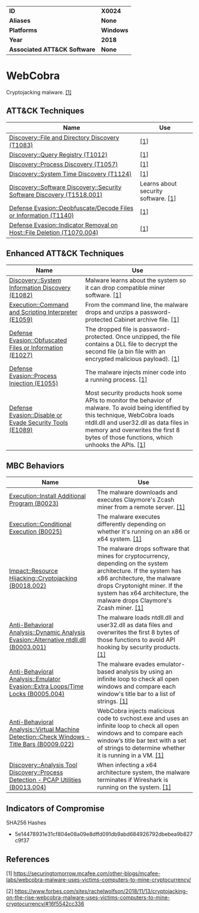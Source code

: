 
<table>
<tr>
<td><b>ID</b></td>
<td><b>X0024</b></td>
</tr>
<tr>
<td><b>Aliases</b></td>
<td><b>None</b></td>
</tr>
<tr>
<td><b>Platforms</b></td>
<td><b>Windows</b></td>
</tr>
<tr>
<td><b>Year</b></td>
<td><b>2018</b></td>
</tr>
<tr>
<td><b>Associated ATT&CK Software</b></td>
<td><b>None</b></td>
</tr>
</table>


# WebCobra

Cryptojacking malware. [[1]](#1)

## ATT&CK Techniques

|Name|Use|
|---|---|
|[Discovery::File and Directory Discovery (T1083)](https://attack.mitre.org/techniques/T1083/)|[[1]](#1)|
|[Discovery::Query Registry (T1012)](https://attack.mitre.org/techniques/T1012/)|[[1]](#1)|
|[Discovery::Process Discovery (T1057)](https://attack.mitre.org/techniques/T1057/)|[[1]](#1)|
|[Discovery::System Time Discovery (T1124)](https://attack.mitre.org/techniques/T1124/)|[[1]](#1)|
|[Discovery::Software Discovery::Security Software Discovery (T1518.001)](https://attack.mitre.org/techniques/T1518/001/)|Learns about security software. [[1]](#1)|
|[Defense Evasion::Deobfuscate/Decode Files or Information (T1140)](https://attack.mitre.org/techniques/T1140/)|[[1]](#1)|
|[Defense Evasion::Indicator Removal on Host::File Deletion (T1070.004)](https://attack.mitre.org/techniques/T1070/004/)|[[1]](#1)|

## Enhanced ATT&CK Techniques

|Name|Use|
|---|---|
|[Discovery::System Information Discovery (E1082)](../discovery/system-information-discovery.md)|Malware learns about the system so it can drop compatible miner software. [[1]](#1)|
|[Execution::Command and Scripting Interpreter (E1059)](../execution/command-and-scripting-interpreter.md)|From the command line, the malware drops and unzips a password-protected Cabinet archive file. [[1]](#1)|
|[Defense Evasion::Obfuscated Files or Information (E1027)](../defense-evasion/obfuscated-files-or-information.md)|The dropped file is password-protected. Once unzipped, the file contains a DLL file to decrypt the second file (a bin file with an encrypted malicious payload). [[1]](#1)|
|[Defense Evasion::Process Injection (E1055)](../defense-evasion/process-injection.md)|The malware injects miner code into a running process. [[1]](#1)|
|[Defense Evasion::Disable or Evade Security Tools (E1089)](../defense-evasion/disable-or-evade-security-tools.md)|Most security products hook some APIs to monitor the behavior of malware. To avoid being identified by this technique, WebCobra loads ntdll.dll and user32.dll as data files in memory and overwrites the first 8 bytes of those functions, which unhooks the APIs. [[1]](#1)|


## MBC Behaviors

|Name|Use|
|---|---|
|[Execution::Install Additional Program (B0023)](../execution/install-additional-program.md)|The malware downloads and executes Claymore's Zcash miner from a remote server. [[1]](#1)|
|[Execution::Conditional Execution (B0025)](../execution/conditional-execution.md)|The malware executes differently depending on whether it's running on an x86 or x64 system. [[1]](#1)|
|[Impact::Resource Hijacking::Cryptojacking (B0018.002)](../impact/resource-hijacking.md)|The malware drops software that mines for cryptocurrency, depending on the system architecture. If the system has x86 architecture, the malware drops Cryptonight miner. If the system has x64 architecture, the malware drops Claymore's Zcash miner. [[1]](#1)|
|[Anti-Behavioral Analysis::Dynamic Analysis Evasion::Alternative ntdll.dll (B0003.001)](../anti-behavioral-analysis/dynamic-analysis-evasion.md)|The malware loads ntdll.dll and user32.dll as data files and overwrites the first 8 bytes of those functions to avoid API hooking by security products. [[1]](#1)|
|[Anti-Behavioral Analysis::Emulator Evasion::Extra Loops/Time Locks (B0005.004)](../anti-behavioral-analysis/emulator-evasion.md)|The malware evades emulator-based analysis by using an infinite loop to check all open windows and compare each window's title bar to a list of strings. [[1]](#1)|
|[Anti-Behavioral Analysis::Virtual Machine Detection::Check Windows - Title Bars (B0009.022)](../anti-behavioral-analysis/virtual-machine-detection.md)|WebCobra injects malicious code to svchost.exe and uses an infinite loop to check all open windows and to compare each window’s title bar text with a set of strings to determine whether it is running in a VM. [[1]](#1)|
|[Discovery::Analysis Tool Discovery::Process Detection - PCAP Utilities (B0013.004)](../discovery/analysis-tool-discovery.md)|When infecting a x64 architecture system, the malware terminates if Wireshark is running on the system. [[1]](#1)|

## Indicators of Compromise

SHA256 Hashes
- 5e14478931e31cf804e08a09e8dffd091db9abd684926792dbebea9b827c9f37


## References

<a name="1">[1]</a> https://securingtomorrow.mcafee.com/other-blogs/mcafee-labs/webcobra-malware-uses-victims-computers-to-mine-cryptocurrency/

<a name="2">[2]</a> https://www.forbes.com/sites/rachelwolfson/2018/11/13/cryptojacking-on-the-rise-webcobra-malware-uses-victims-computers-to-mine-cryptocurrency/#16f5542cc336
